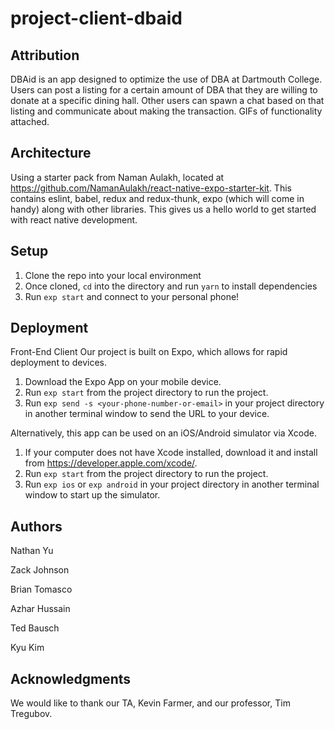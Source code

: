 # project-client-dbaid

## Attribution

DBAid is an app designed to optimize the use of DBA at Dartmouth College. Users can post a listing for a certain amount of DBA that they are willing to donate at a specific dining hall. Other users can spawn a chat based on that listing and communicate about making the transaction. GIFs of functionality attached.

## Architecture

Using a starter pack from Naman Aulakh, located at https://github.com/NamanAulakh/react-native-expo-starter-kit.
This contains eslint, babel, redux and redux-thunk, expo (which will come in handy)
along with other libraries. This gives us a hello world to get started with react native
development.

## Setup

1. Clone the repo into your local environment
2. Once cloned, `cd` into the directory and run `yarn` to install dependencies
3. Run `exp start` and connect to your personal phone!

## Deployment

Front-End Client
Our project is built on Expo, which allows for rapid deployment to devices.
1. Download the Expo App on your mobile device.
2. Run `exp start` from the project directory to run the project.
3. Run `exp send -s <your-phone-number-or-email>` in your project directory in another terminal window to send the URL to your device.

Alternatively, this app can be used on an iOS/Android simulator via Xcode.
1. If your computer does not have Xcode installed, download it and install from https://developer.apple.com/xcode/.
2. Run `exp start` from the project directory to run the project.
3. Run `exp ios` or `exp android` in your project directory in another terminal window to start up the simulator.

## Authors

Nathan Yu

Zack Johnson

Brian Tomasco

Azhar Hussain

Ted Bausch

Kyu Kim

## Acknowledgments

We would like to thank our TA, Kevin Farmer, and our professor, Tim Tregubov.
